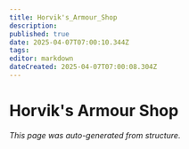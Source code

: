 ```yaml
---
title: Horvik's_Armour_Shop
description: 
published: true
date: 2025-04-07T07:00:10.344Z
tags: 
editor: markdown
dateCreated: 2025-04-07T07:00:08.304Z
---
```


# Horvik's Armour Shop

*This page was auto-generated from structure.*